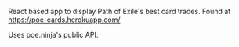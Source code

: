 React based app to display Path of Exile's best card trades.
Found at https://poe-cards.herokuapp.com/

Uses poe.ninja's public API.
